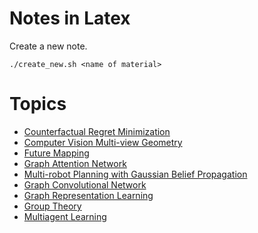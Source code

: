 # Notes in Latex

Create a new note.
```console
./create_new.sh <name of material>
```
# Topics

- [Counterfactual Regret Minimization](https://github.com/ruke1ire/paper_notes/blob/main/cfr/notes.pdf)
- [Computer Vision Multi-view Geometry](https://github.com/ruke1ire/paper_notes/blob/main/cv_multi_view_geometry/notes.pdf)
- [Future Mapping](https://github.com/ruke1ire/paper_notes/blob/main/future_mapping/notes.pdf)
- [Graph Attention Network](https://github.com/ruke1ire/paper_notes/blob/main/GAT/notes.pdf)
- [Multi-robot Planning with Gaussian Belief Propagation](https://github.com/ruke1ire/paper_notes/blob/main/GBP_multi_robot_planning/notes.pdf)
- [Graph Convolutional Network](https://github.com/ruke1ire/paper_notes/blob/main/GCN/notes.pdf)
- [Graph Representation Learning](https://github.com/ruke1ire/paper_notes/blob/main/GRL/notes.pdf)
- [Group Theory](https://github.com/ruke1ire/paper_notes/blob/main/group_theory/notes.pdf)
- [Multiagent Learning](https://github.com/ruke1ire/paper_notes/blob/main/multiagent_learning/notes.pdf)
